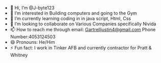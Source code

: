 - 👋 Hi, I’m @J-byte123
- 👀 I’m interested in Building computers and going to the Gym
- 🌱 I’m currently learning coding in in java script, Html, Css
- 💞️ I’m looking to collaborate on Various Companies specifically Nivida
- 📫 How to reach me through email: Gartrelljustin4@gmail.com Phone Number:4053124503
- 😄 Pronouns: He/Him
- ⚡ Fun fact: I work in Tinker AFB and currently contractor for Pratt & Whitney

<!---
J-byte123/J-byte123 is a ✨ special ✨ repository because its `README.md` (this file) appears on your GitHub profile.
You can click the Preview link to take a look at your changes.
--->
